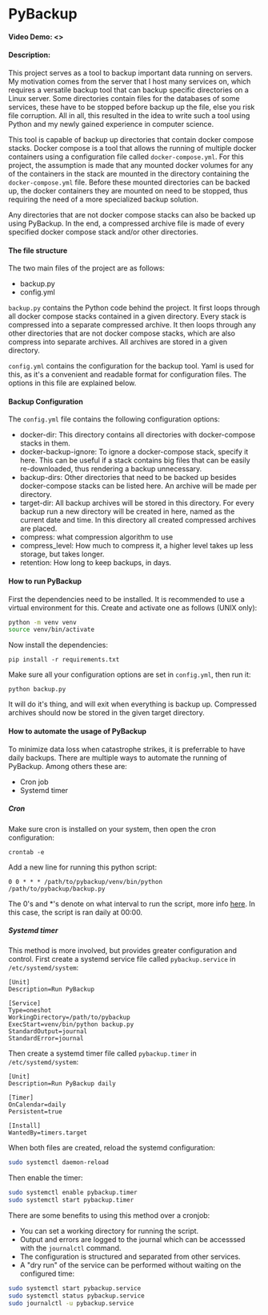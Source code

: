 # PyBackup
#### Video Demo: <>
#### Description:
This project serves as a tool to backup important data running on servers. My
motivation comes from the server that I host many services on, which requires a
versatile backup tool that can backup specific directories on a Linux server.
Some directories contain files for the databases of some services, these have
to be stopped before backup up the file, else you risk file corruption. All in
all, this resulted in the idea to write such a tool using Python and my newly
gained experience in computer science.

This tool is capable of backup up directories that contain docker compose
stacks. Docker compose is a tool that allows the running of multiple docker
containers using a configuration file called `docker-compose.yml`. For this
project, the assumption is made that any mounted docker volumes for any of the
containers in the stack are mounted in the directory containing the
`docker-compose.yml` file. Before these mounted directories can be backed up,
the docker containers they are mounted on need to be stopped, thus requiring
the need of a more specialized backup solution.

Any directories that are not docker compose stacks can also be backed up using
PyBackup. In the end, a compressed archive file is made of every specified
docker compose stack and/or other directories.

#### The file structure
The two main files of the project are as follows:
- backup.py
- config.yml

`backup.py` contains the Python code behind the project. It first loops through all docker compose stacks contained in a given directory. Every stack is compressed into a separate compressed archive. It then loops through any other directories that are not docker compose stacks, which are also compress into separate archives. All archives are stored in a given directory.

`config.yml` contains the configuration for the backup tool. Yaml is used for this, as it's a convenient and readable format for configuration files. The options in this file are explained below.

#### Backup Configuration
The `config.yml` file contains the following configuration options:
- docker-dir: This directory contains all directories with docker-compose stacks in them.
- docker-backup-ignore: To ignore a docker-compose stack, specify it here. This can be useful if a stack contains big files that can be easily re-downloaded, thus rendering a backup unnecessary.
- backup-dirs: Other directories that need to be backed up besides docker-compose stacks can be listed here. An archive will be made per directory.
- target-dir: All backup archives will be stored in this directory. For every backup run a new directory will be created in here, named as the current date and time. In this directory all created compressed archives are placed.
- compress: what compression algorithm to use
- compress_level: How much to compress it, a higher level takes up less storage, but takes longer.
- retention: How long to keep backups, in days.


#### How to run PyBackup
First the dependencies need to be installed. It is recommended to use a virtual environment for this. Create and activate one as follows (UNIX only):
```bash
python -m venv venv
source venv/bin/activate
```

Now install the dependencies:
```
pip install -r requirements.txt
```

Make sure all your configuration options are set in `config.yml`, then run it:
```
python backup.py
```

It will do it's thing, and will exit when everything is backup up. Compressed archives should now be stored in the given target directory.

#### How to automate the usage of PyBackup
To minimize data loss when catastrophe strikes, it is preferrable to have daily backups. There are multiple ways to automate the running of PyBackup. Among others these are:
- Cron job
- Systemd timer

##### Cron
Make sure cron is installed on your system, then open the cron configuration:
```
crontab -e
```

Add a new line for running this python script:
```
0 0 * * * /path/to/pybackup/venv/bin/python /path/to/pybackup/backup.py
```

The 0's and *'s denote on what interval to run the script, more info [here](https://crontab.guru/). In this case, the script is ran daily at 00:00.

##### Systemd timer
This method is more involved, but provides greater configuration and control. First create a systemd service file called `pybackup.service` in `/etc/systemd/system`:
```
[Unit]
Description=Run PyBackup

[Service]
Type=oneshot
WorkingDirectory=/path/to/pybackup
ExecStart=venv/bin/python backup.py
StandardOutput=journal
StandardError=journal
```

Then create a systemd timer file called `pybackup.timer` in `/etc/systemd/system`:
```
[Unit]
Description=Run PyBackup daily

[Timer]
OnCalendar=daily
Persistent=true

[Install]
WantedBy=timers.target
```

When both files are created, reload the systemd configuration:
```bash
sudo systemctl daemon-reload
```

Then enable the timer:
```bash
sudo systemctl enable pybackup.timer
sudo systemctl start pybackup.timer
```

There are some benefits to using this method over a cronjob:
- You can set a working directory for running the script.
- Output and errors are logged to the journal which can be accesssed with the `journalctl` command.
- The configuration is structured and separated from other services.
- A "dry run" of the service can be performed without waiting on the configured time:
```bash
sudo systemctl start pybackup.service
sudo systemctl status pybackup.service
sudo journalctl -u pybackup.service
```

